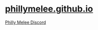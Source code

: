 # [phillymelee.github.io](https://phillymelee.github.io/)

[Philly Melee Discord](https://discord.gg/zjKk9vEQNp)
